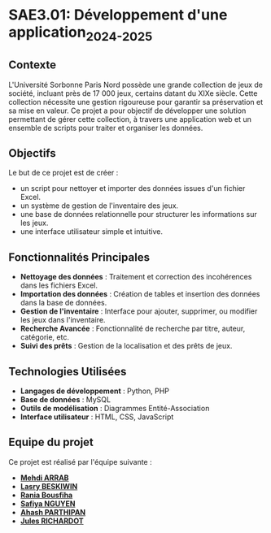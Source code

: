 # SAE3.01: Développement d'une application<sub>2024-2025</sub>

## Contexte
L'Université Sorbonne Paris Nord possède une grande collection de jeux de société, incluant près de 17 000 jeux, certains datant du XIXe siècle. Cette collection nécessite une gestion rigoureuse pour garantir sa préservation et sa mise en valeur. Ce projet a pour objectif de développer une solution permettant de gérer cette collection, à travers une application web et un ensemble de scripts pour traiter et organiser les données.

## Objectifs
Le but de ce projet est de créer :
- un script pour nettoyer et importer des données issues d'un fichier Excel.
- un système de gestion de l'inventaire des jeux.
- une base de données relationnelle pour structurer les informations sur les jeux.
- une interface utilisateur simple et intuitive.

## Fonctionnalités Principales
- **Nettoyage des données** : Traitement et correction des incohérences dans les fichiers Excel.
- **Importation des données** : Création de tables et insertion des données dans la base de données.
- **Gestion de l'inventaire** : Interface pour ajouter, supprimer, ou modifier les jeux dans l'inventaire.
- **Recherche Avancée** : Fonctionnalité de recherche par titre, auteur, catégorie, etc.
- **Suivi des prêts** : Gestion de la localisation et des prêts de jeux.

## Technologies Utilisées
- **Langages de développement** : Python, PHP
- **Base de données** : MySQL
- **Outils de modélisation** : Diagrammes Entité-Association
- **Interface utilisateur** : HTML, CSS, JavaScript

## Equipe du projet
Ce projet est réalisé par l'équipe suivante : 
- **[Mehdi ARRAB]()**
- **[Lasry BESKIWIN](https://github.com/Lasryy)**
- **[Rania Bousfiha](https://github.com/rania212)**
- **[Safiya NGUYEN](https://github.com/safiya-ng)**
- **[Ahash PARTHIPAN](https://github.com/AhashPARTHIPAN)**
- **[Jules RICHARDOT](https://github.com/JulesRichardot)**

